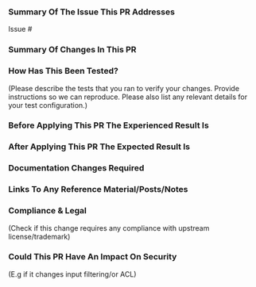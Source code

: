 ### Summary Of The Issue This PR Addresses
Issue # 


### Summary Of Changes In This PR



### How Has This Been Tested?
(Please describe the tests that you ran to verify your changes. Provide instructions so we can reproduce. Please also list any relevant details for your test configuration.)


### Before Applying This PR The Experienced Result Is



### After Applying This PR The Expected Result Is



### Documentation Changes Required



### Links To Any Reference Material/Posts/Notes



### Compliance & Legal
(Check if this change requires any compliance with upstream license/trademark)



### Could This PR Have An Impact On Security
(E.g if it changes input filtering/or ACL)
